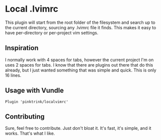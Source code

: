 # Local .lvimrc

This plugin will start from the root folder of the filesystem and search up to
the current directory, sourcing any .lvimrc file it finds. This makes it easy to
have per-directory or per-project vim settings.

## Inspiration
I normally work with 4 spaces for tabs, however the current project I'm on uses
2 spaces for tabs. I know that there are plugins out there that do this already,
but I just wanted something that was simple and quick. This is only 16 lines.

## Usage with Vundle
```
Plugin 'pinktrink/localvimrc'
```

## Contributing
Sure, feel free to contribute. Just don't bloat it. It's fast, it's simple, and
it works. That's what I like.
